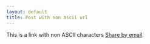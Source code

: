 ```yaml
---
layout: default
title: Post with non ascii url
---
```


This is a link with non ASCII characters <a href="mailto:?Subject=Subject&Body=with — em dash">Share by email</a>.